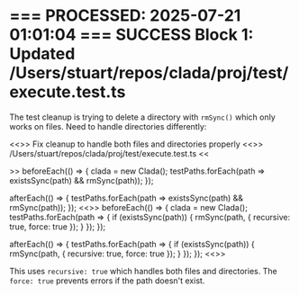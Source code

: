 === PROCESSED: 2025-07-21 01:01:04 ===
SUCCESS Block 1: Updated /Users/stuart/repos/clada/proj/test/execute.test.ts
===

The test cleanup is trying to delete a directory with `rmSync()` which only works on files. Need to handle directories differently:

<<<EXPLANATION>>>
Fix cleanup to handle both files and directories properly
<<<FILE>>>
/Users/stuart/repos/clada/proj/test/execute.test.ts
<<<SEARCH>>>
  beforeEach(() => {
    clada = new Clada();
    testPaths.forEach(path => existsSync(path) && rmSync(path));
  });

  afterEach(() => {
    testPaths.forEach(path => existsSync(path) && rmSync(path));
  });
<<<REPLACE>>>
  beforeEach(() => {
    clada = new Clada();
    testPaths.forEach(path => {
      if (existsSync(path)) {
        rmSync(path, { recursive: true, force: true });
      }
    });
  });

  afterEach(() => {
    testPaths.forEach(path => {
      if (existsSync(path)) {
        rmSync(path, { recursive: true, force: true });
      }
    });
  });
<<<END>>>

This uses `recursive: true` which handles both files and directories. The `force: true` prevents errors if the path doesn't exist.